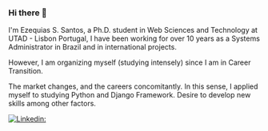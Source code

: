 ### Hi there 👋

I'm Ezequias S. Santos, a Ph.D. student in Web Sciences and Technology at UTAD - Lisbon Portugal, I have been working for over 10 years as a Systems Administrator in Brazil and in international projects.

However, I am organizing myself (studying intensely) since I am in Career Transition.

The market changes, and the careers concomitantly. In this sense, I applied myself to studying Python and Django Framework. Desire to develop new skills among other factors.


[![Linkedin:](https://img.shields.io/badge/-Linkedin-blue?style=flat-square&logo=Linkedin&logoColor=white&link=https://www.linkedin.com/in/ezequiasue/?locale=en_US)](https://www.linkedin.com/in/ezequiasue/?locale=en_US)

